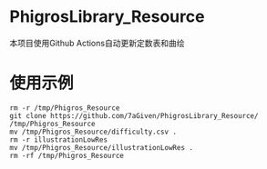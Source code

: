 # PhigrosLibrary_Resource
本项目使用Github Actions自动更新定数表和曲绘

# 使用示例
```shell
rm -r /tmp/Phigros_Resource
git clone https://github.com/7aGiven/PhigrosLibrary_Resource/ /tmp/Phigros_Resource
mv /tmp/Phigros_Resource/difficulty.csv .
rm -r illustrationLowRes
mv /tmp/Phigros_Resource/illustrationLowRes .
rm -rf /tmp/Phigros_Resource
```
